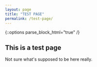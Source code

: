 ```yaml
---
layout: page
title: "TEST PAGE"
permalink: /test-page/
---
```


{::options parse_block_html="true" /}

<div class="wide">

## This is a test page
Not sure what's supposed to be here really.

</div>